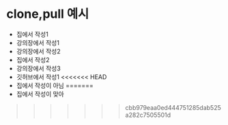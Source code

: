 # clone,pull 예시
- 집에서 작성1
- 강의장에서 작성1
- 강의장에서 작성2
- 집에서 작성2
- 강의장에서 작성3
- 깃허브에서 작성1
<<<<<<< HEAD
- 집에서 작성이 아님
=======
- 집에서 작성이 맞아
>>>>>>> cbb979eaa0ed444751285dab525a282c7505501d
